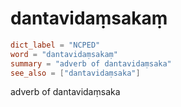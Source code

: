 # dantavidaṃsakaṃ

``` toml
dict_label = "NCPED"
word = "dantavidaṃsakaṃ"
summary = "adverb of dantavidaṃsaka"
see_also = ["dantavidaṃsaka"]
```

adverb of dantavidaṃsaka

